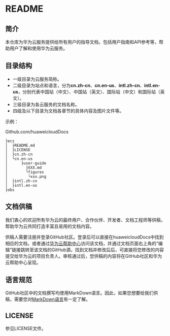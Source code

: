 # README<a name="ZH-CN_TOPIC_0142151910"></a>

## 简介<a name="section134961028153911"></a>

本仓库为华为云服务提供给所有用户的指导文档，包括用户指南和API参考等，帮助用户了解和使用华为云服务。

## 目录结构<a name="section10299284119"></a>

-   一级目录为云服务简称。
-   二级目录为站点和语言，分为**cn.zh-cn**、**cn.en-us**、**intl.zh-cn**、**intl.en-us**，分别代表中国站（中文）、中国站（英文）、国际站（中文）和国际站（英文）。
-   三级目录为各云服务的文档名称。
-   四级及以下目录为文档各章节的具体内容及图片文件等。

示例：

Github.com/huaweicloudDocs

```
├ecs
│  ├README.md
│  ├LICENSE
│  ├cn.zh-cn
│  └cn.en-us
│      ├user-guide
│        ├XXX.md
│        └figures
│         └xxx.png
│  ├intl.zh-cn
│  ├intl.en-us
├obs
```

## 文档供稿<a name="section1487012210419"></a>

我们衷心的欢迎所有华为云的最终用户、合作伙伴、开发者、文档工程师等供稿，帮助华为云共同打造丰富且易用的文档内容。

供稿人需要注册并登录GitHub社区。登录后可以直接在huaweicloudDocs中找到相应的文档，或者通过[华为云帮助中心](https://support.huaweicloud.com/)访问该文档，并通过文档页面右上角的“编辑”链接跳转至该文档的GitHub源。找到文档并修改后后，可直接将您修改的内容提交给华为云的项目负责人。审核通过后，您供稿的内容将在GitHub社区和华为云帮助中心呈现。

## 语言规范<a name="section19476332413"></a>

GitHub社区中的文档撰写均使用MarkDown语言。因此，如果您想要给我们供稿，需要您对[MarkDown语言](https://help.github.com/articles/getting-started-with-writing-and-formatting-on-github/)有一定了解。

## LICENSE<a name="section61898444412"></a>

参见LICENSE文件。

